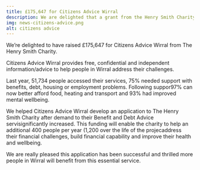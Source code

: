 ```yaml
---
title: £175,647 for Citizens Advice Wirral
description: We are delighted that a grant from the Henry Smith Charity will support an extra 1,200 people over three years in Wirral to receive specialist debt and benefits advice.
img: news-citizens-advice.png
alt: citizens advice
---
```


<p class="text-lg font-medium">We’re delighted to have raised £175,647 for Citizens Advice Wirral from The Henry Smith Charity.</p>

Citizens Advice Wirral provides free, confidential and independent information/advice to help people in Wirral address their challenges.

Last year, 51,734 people accessed their services, 75% needed support with benefits, debt, housing or employment problems. Following suppor97% can now better afford food, heating and transport and 93% had improved mental wellbeing.

We helped Citizens Advice Wirral develop an application to The Henry Smith Charity after demand to their Benefit and Debt Advice servisignificantly increased. This funding will enable the charity to help an additional 400 people per year (1,200 over the life of the projecaddress their financial challenges, build financial capability and improve their health and wellbeing.

We are really pleased this application has been successful and thrilled more people in Wirral will benefit from this essential service.

